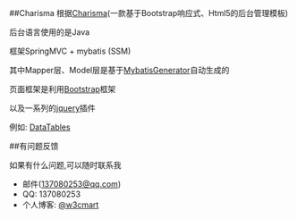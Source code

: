 ##Charisma
根据[Charisma](https://github.com/usmanhalalit/charisma)(一款基于Bootstrap响应式、Html5的后台管理模板)

后台语言使用的是Java

框架SpringMVC + mybatis (SSM)

其中Mapper层、Model层是基于[MybatisGenerator](https://github.com/ailley/MybatisGenerator)自动生成的

页面框架是利用[Bootstrap](https://github.com/twbs/bootstrap)框架

以及一系列的[jquery](https://github.com/jquery/jquery)插件

例如:
    [DataTables](https://github.com/DataTables/DataTables)
    
    
##有问题反馈

如果有什么问题,可以随时联系我

* 邮件(137080253@qq.com)
* QQ: 137080253
* 个人博客: [@w3cmart](http://w3cmart.com/)

